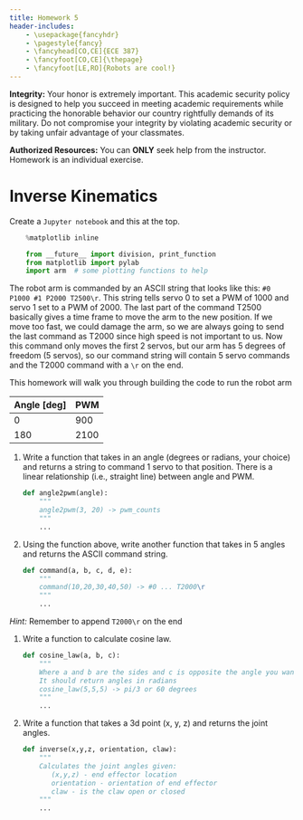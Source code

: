```yaml
---
title: Homework 5
header-includes:
    - \usepackage{fancyhdr}
    - \pagestyle{fancy}
    - \fancyhead[CO,CE]{ECE 387}
    - \fancyfoot[CO,CE]{\thepage}
    - \fancyfoot[LE,RO]{Robots are cool!}
---
```


**Integrity:** Your honor is extremely important.  This academic security policy is designed to help you succeed in meeting academic requirements while practicing the honorable behavior our country rightfully demands of its military.  Do not compromise your integrity by violating academic security or by taking unfair advantage of your classmates.

**Authorized Resources:** You can **ONLY** seek help from the instructor. Homework
is an individual exercise.

# Inverse Kinematics

Create a `Jupyter notebook` and this at the top.

```python
	%matplotlib inline

	from __future__ import division, print_function
	from matplotlib import pylab
	import arm  # some plotting functions to help
```

The robot arm is commanded by an ASCII string that looks like this: `#0 P1000 #1 P2000 T2500\r`.
This string tells servo 0 to set a PWM of 1000 and servo 1 set to a PWM of 2000. The last
part of the command T2500 basically gives a time frame to move the arm to the new position.
If we move too fast, we could damage the arm, so we are always going to send the last command
as T2000 since high speed is not important to us. Now this command only moves the first 2
servos, but our arm has 5 degrees of freedom (5 servos), so our command string will contain
5 servo commands and the T2000 command with a `\r` on the end.

This homework will walk you through building the code to run the robot arm

| Angle [deg] | PWM  |
|-------------|------|
| 0	          | 900  |
| 180         | 2100 |

1. Write a function that takes in an angle (degrees or radians, your choice) and returns a
string to command 1 servo to that position. There is a linear relationship (i.e., straight
line) between angle and PWM.
	```python
	def angle2pwm(angle):
	    """
	    angle2pwm(3, 20) -> pwm_counts
	    """
	    ...
	```
1. Using the function above, write another function that takes in 5 angles and returns the
ASCII command string.
	```python
	def command(a, b, c, d, e):
	    """
	    command(10,20,30,40,50) -> #0 ... T2000\r
	    """
	    ...
	```
*Hint:* Remember to append `T2000\r` on the end

1. Write a function to calculate cosine law.
	```python
	def cosine_law(a, b, c):
		"""
		Where a and b are the sides and c is opposite the angle you want to find.
		It should return angles in radians
		cosine_law(5,5,5) -> pi/3 or 60 degrees
		"""
		...
	```

1. Write a function that takes a 3d point (x, y, z) and returns the joint angles.
	```python
	def inverse(x,y,z, orientation, claw):
		"""
		Calculates the joint angles given:
		   (x,y,z) - end effector location
		   orientation - orientation of end effector
		   claw - is the claw open or closed
		"""
		...
	```
